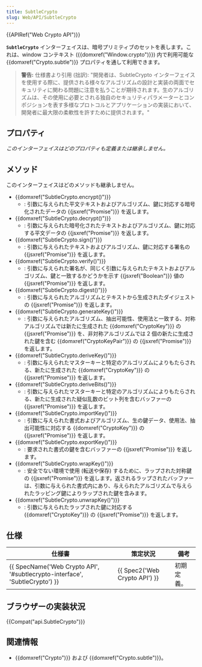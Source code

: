 ```yaml
---
title: SubtleCrypto
slug: Web/API/SubtleCrypto
---
```


{{APIRef("Web Crypto API")}}

**`SubtleCrypto`** インターフェイスは、暗号プリミティブのセットを表します。これは、window コンテキスト ({{domxref("Window.crypto")}}) 内で利用可能な {{domxref("Crypto.subtle")}} プロパティを通して利用できます。

> **警告:** 仕様書より引用 (拙訳): "開発者は、SubtleCrypto インターフェイスを使用する際に、提供される様々なアルゴリズムの設計と実装の両面でセキュリティに関わる問題に注意を払うことが期待されます。生のアルゴリズムは、その使用に必要とされる独自のセキュリティパラメーターとコンポジションを表す多様なプロトコルとアプリケーションの実装において、開発者に最大限の柔軟性を許すために提供されます。"

## プロパティ

_このインターフェイスはどのプロパティも定義または継承しません。_

## メソッド

このインターフェイスはどのメソッドも継承しません。

- {{domxref("SubtleCrypto.encrypt()")}}
  - : 引数に与えられた平文テキストおよびアルゴリズム、鍵に対応する暗号化されたデータの {{jsxref("Promise")}} を返します。
- {{domxref("SubtleCrypto.decrypt()")}}
  - : 引数に与えられた暗号化されたテキストおよびアルゴリズム、鍵に対応する平文データの {{jsxref("Promise")}} を返します。
- {{domxref("SubtleCrypto.sign()")}}
  - : 引数に与えられたテキストおよびアルゴリズム、鍵に対応する署名の {{jsxref("Promise")}} を返します。
- {{domxref("SubtleCrypto.verify()")}}
  - : 引数に与えられた署名が、同じく引数に与えられたテキストおよびアルゴリズム、鍵と一致するかどうかを示す {{jsxref("Boolean")}} 値の {{jsxref("Promise")}} を返します。
- {{domxref("SubtleCrypto.digest()")}}
  - : 引数に与えられたアルゴリズムとテキストから生成されたダイジェストの {{jsxref("Promise")}} を返します。
- {{domxref("SubtleCrypto.generateKey()")}}
  - : 引数に与えられたアルゴリズム、抽出可能性、使用法と一致する、対称アルゴリズムでは新たに生成された {{domxref("CryptoKey")}} の {{jsxref("Promise")}} を、非対称アルゴリズムでは 2 個の新たに生成された鍵を含む {{domxref("CryptoKeyPair")}} の {{jsxref("Promise")}} を返します。
- {{domxref("SubtleCrypto.deriveKey()")}}
  - : 引数に与えられたマスターキーと特定のアルゴリズムによりもたらされる、新たに生成された {{domxref("CryptoKey")}} の {{jsxref("Promise")}} を返します。
- {{domxref("SubtleCrypto.deriveBits()")}}
  - : 引数に与えられたマスターキーと特定のアルゴリズムによりもたらされる、新たに生成された疑似乱数のビット列を含むバッファーの {{jsxref("Promise")}} を返します。
- {{domxref("SubtleCrypto.importKey()")}}
  - : 引数に与えられた書式およびアルゴリズム、生の鍵データ、使用法、抽出可能性に対応する {{domxref("CryptoKey")}} の {{jsxref("Promise")}} を返します。
- {{domxref("SubtleCrypto.exportKey()")}}
  - : 要求された書式の鍵を含むバッファーの {{jsxref("Promise")}} を返します。
- {{domxref("SubtleCrypto.wrapKey()")}}
  - : 安全でない環境で使用 (転送や保存) するために、ラップされた対称鍵の {{jsxref("Promise")}} を返します。返されるラップされたバッファーは、引数に与えられた書式内にあり、与えられたアルゴリズムで与えられたラッピング鍵によりラップされた鍵を含みます。
- {{domxref("SubtleCrypto.unwrapKey()")}}
  - : 引数に与えられたラップされた鍵に対応する {{domxref("CryptoKey")}} の {{jsxref("Promise")}} を返します。

## 仕様

| 仕様書                                                                                               | 策定状況                                 | 備考       |
| ---------------------------------------------------------------------------------------------------- | ---------------------------------------- | ---------- |
| {{ SpecName('Web Crypto API', '#subtlecrypto-interface', 'SubtleCrypto') }} | {{ Spec2('Web Crypto API') }} | 初期定義。 |

## ブラウザーの実装状況

{{Compat("api.SubtleCrypto")}}

## 関連情報

- {{domxref("Crypto")}} および {{domxref("Crypto.subtle")}}。
